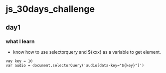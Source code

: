 # js_30days_challenge

## day1
  ### what I learn
  * know how to use selectorquery and ${xxx} as a variable to get element.
```
vay key = 10
var audio = document.selectorQuery('audio[data-key="${key}"]')
  
```

